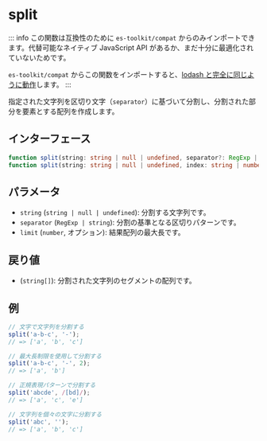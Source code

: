 # split

::: info
この関数は互換性のために `es-toolkit/compat` からのみインポートできます。代替可能なネイティブ JavaScript API があるか、まだ十分に最適化されていないためです。

`es-toolkit/compat` からこの関数をインポートすると、[lodash と完全に同じように動作](../../../compatibility.md)します。
:::

指定された文字列を区切り文字（`separator`）に基づいて分割し、分割された部分を要素とする配列を作成します。

## インターフェース

```typescript
function split(string: string | null | undefined, separator?: RegExp | string, limit?: number): string[];
function split(string: string | null | undefined, index: string | number, guard: object): string[];
```

## パラメータ

- `string` (`string | null | undefined`): 分割する文字列です。
- `separator` (`RegExp | string`): 分割の基準となる区切りパターンです。
- `limit` (`number`, オプション): 結果配列の最大長です。

## 戻り値

- (`string[]`): 分割された文字列のセグメントの配列です。

## 例

```js
// 文字で文字列を分割する
split('a-b-c', '-');
// => ['a', 'b', 'c']

// 最大長制限を使用して分割する
split('a-b-c', '-', 2);
// => ['a', 'b']

// 正規表現パターンで分割する
split('abcde', /[bd]/);
// => ['a', 'c', 'e']

// 文字列を個々の文字に分割する
split('abc', '');
// => ['a', 'b', 'c']
```
